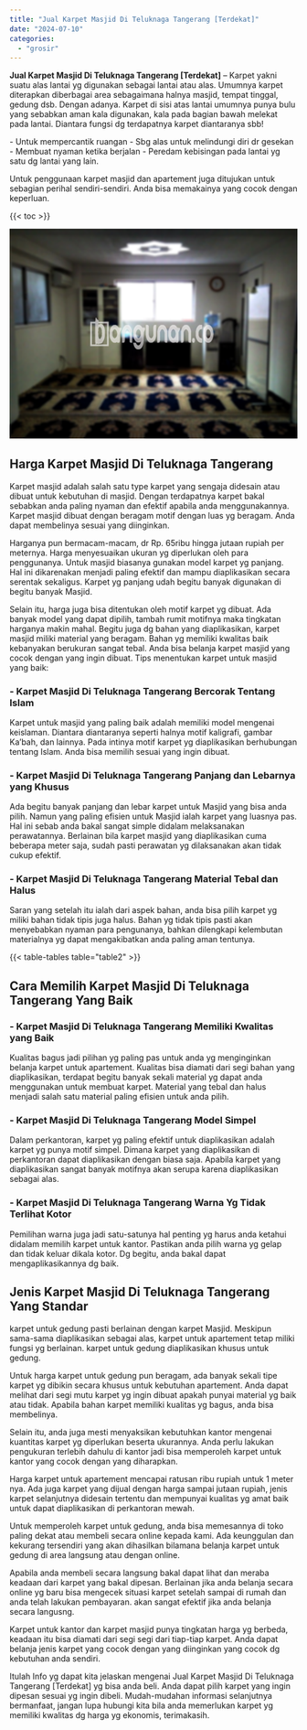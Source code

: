```yaml
---
title: "Jual Karpet Masjid Di Teluknaga Tangerang [Terdekat]"
date: "2024-07-10"
categories: 
  - "grosir"
---
```


**Jual Karpet Masjid Di Teluknaga Tangerang \[Terdekat\]** – Karpet yakni suatu alas lantai yg digunakan sebagai lantai atau alas. Umumnya karpet diterapkan diberbagai area sebagaimana halnya masjid, tempat tinggal, gedung dsb. Dengan adanya. Karpet di sisi atas lantai umumnya punya bulu yang sebabkan aman kala digunakan, kala pada bagian bawah melekat pada lantai. Diantara fungsi dg terdapatnya karpet diantaranya sbb!

\- Untuk mempercantik ruangan - Sbg alas untuk melindungi diri dr gesekan - Membuat nyaman ketika berjalan - Peredam kebisingan pada lantai yg satu dg lantai yang lain.

Untuk penggunaan karpet masjid dan apartement juga ditujukan untuk sebagian perihal sendiri-sendiri. Anda bisa memakainya yang cocok dengan keperluan.

{{< toc >}}

![Jual Karpet Masjid Di Teluknaga Tangerang [Terdekat]](/images/grosir-karpet-murah-61.png)

## Harga Karpet Masjid Di Teluknaga Tangerang

Karpet masjid adalah salah satu type karpet yang sengaja didesain atau dibuat untuk kebutuhan di masjid. Dengan terdapatnya karpet bakal sebabkan anda paling nyaman dan efektif apabila anda menggunakannya. Karpet masjid dibuat dengan beragam motif dengan luas yg beragam. Anda dapat membelinya sesuai yang diinginkan.

Harganya pun bermacam-macam, dr Rp. 65ribu hingga jutaan rupiah per meternya. Harga menyesuaikan ukuran yg diperlukan oleh para penggunanya. Untuk masjid biasanya gunakan model karpet yg panjang. Hal ini dikarenakan menjadi paling efektif dan mampu diaplikasikan secara serentak sekaligus. Karpet yg panjang udah begitu banyak digunakan di begitu banyak Masjid.

Selain itu, harga juga bisa ditentukan oleh motif karpet yg dibuat. Ada banyak model yang dapat dipilih, tambah rumit motifnya maka tingkatan harganya makin mahal. Begitu juga dg bahan yang diaplikasikan, karpet masjid miliki material yang beragam. Bahan yg memiliki kwalitas baik kebanyakan berukuran sangat tebal. Anda bisa belanja karpet masjid yang cocok dengan yang ingin dibuat. Tips menentukan karpet untuk masjid yang baik:

### \- Karpet Masjid Di Teluknaga Tangerang Bercorak Tentang Islam

Karpet untuk masjid yang paling baik adalah memiliki model mengenai keislaman. Diantara diantaranya seperti halnya motif kaligrafi, gambar Ka’bah, dan lainnya. Pada intinya motif karpet yg diaplikasikan berhubungan tentang Islam. Anda bisa memilih sesuai yang ingin dibuat.

### \- Karpet Masjid Di Teluknaga Tangerang Panjang dan Lebarnya yang Khusus

Ada begitu banyak panjang dan lebar karpet untuk Masjid yang bisa anda pilih. Namun yang paling efisien untuk Masjid ialah karpet yang luasnya pas. Hal ini sebab anda bakal sangat simple didalam melaksanakan perawatannya. Berlainan bila karpet masjid yang diaplikasikan cuma beberapa meter saja, sudah pasti perawatan yg dilaksanakan akan tidak cukup efektif.

### \- Karpet Masjid Di Teluknaga Tangerang Material Tebal dan Halus

Saran yang setelah itu ialah dari aspek bahan, anda bisa pilih karpet yg miliki bahan tidak tipis juga halus. Bahan yg tidak tipis pasti akan menyebabkan nyaman para pengunanya, bahkan dilengkapi kelembutan materialnya yg dapat mengakibatkan anda paling aman tentunya.

{{< table-tables table="table2" >}}

## Cara Memilih Karpet Masjid Di Teluknaga Tangerang Yang Baik

### \- Karpet Masjid Di Teluknaga Tangerang Memiliki Kwalitas yang Baik

Kualitas bagus jadi pilihan yg paling pas untuk anda yg menginginkan belanja karpet untuk apartement. Kualitas bisa diamati dari segi bahan yang diaplikasikan, terdapat begitu banyak sekali material yg dapat anda menggunakan untuk membuat karpet. Material yang tebal dan halus menjadi salah satu material paling efisien untuk anda pilih.

### \- Karpet Masjid Di Teluknaga Tangerang Model Simpel

Dalam perkantoran, karpet yg paling efektif untuk diaplikasikan adalah karpet yg punya motif simpel. Dimana karpet yang diaplikasikan di perkantoran dapat diaplikasikan dengan biasa saja. Apabila karpet yang diaplikasikan sangat banyak motifnya akan serupa karena diaplikasikan sebagai alas.

### \- Karpet Masjid Di Teluknaga Tangerang Warna Yg Tidak Terlihat Kotor

Pemilihan warna juga jadi satu-satunya hal penting yg harus anda ketahui didalam memilih karpet untuk kantor. Pastikan anda pilih warna yg gelap dan tidak keluar dikala kotor. Dg begitu, anda bakal dapat mengaplikasikannya dg baik.

## Jenis Karpet Masjid Di Teluknaga Tangerang Yang Standar

karpet untuk gedung pasti berlainan dengan karpet Masjid. Meskipun sama-sama diaplikasikan sebagai alas, karpet untuk apartement tetap miliki fungsi yg berlainan. karpet untuk gedung diaplikasikan khusus untuk gedung.

Untuk harga karpet untuk gedung pun beragam, ada banyak sekali tipe karpet yg dibikin secara khusus untuk kebutuhan apartement. Anda dapat melihat dari segi mutu karpet yg ingin dibuat apakah punyai material yg baik atau tidak. Apabila bahan karpet memiliki kualitas yg bagus, anda bisa membelinya.

Selain itu, anda juga mesti menyaksikan kebutuhkan kantor mengenai kuantitas karpet yg diperlukan beserta ukurannya. Anda perlu lakukan pengukuran terlebih dahulu di kantor jadi bisa memperoleh karpet untuk kantor yang cocok dengan yang diharapkan.

Harga karpet untuk apartement mencapai ratusan ribu rupiah untuk 1 meter nya. Ada juga karpet yang dijual dengan harga sampai jutaan rupiah, jenis karpet selanjutnya didesain tertentu dan mempunyai kualitas yg amat baik untuk dapat diaplikasikan di perkantoran mewah.

Untuk memperoleh karpet untuk gedung, anda bisa memesannya di toko paling dekat atau membeli secara online kepada kami. Ada keunggulan dan kekurang tersendiri yang akan dihasilkan bilamana belanja karpet untuk gedung di area langsung atau dengan online.

Apabila anda membeli secara langsung bakal dapat lihat dan meraba keadaan dari karpet yang bakal dipesan. Berlainan jika anda belanja secara online yg baru bisa mengecek situasi karpet setelah sampai di rumah dan anda telah lakukan pembayaran. akan sangat efektif jika anda belanja secara langusng.

Karpet untuk kantor dan karpet masjid punya tingkatan harga yg berbeda, keadaan itu bisa diamati dari segi segi dari tiap-tiap karpet. Anda dapat belanja jenis karpet yang cocok dengan yang diinginkan yang cocok dg kebutuhan anda sendiri.

Itulah Info yg dapat kita jelaskan mengenai Jual Karpet Masjid Di Teluknaga Tangerang \[Terdekat\] yg bisa anda beli. Anda dapat pilih karpet yang ingin dipesan sesuai yg ingin dibeli. Mudah-mudahan informasi selanjutnya bermanfaat, jangan lupa hubungi kita bila anda memerlukan karpet yg memiliki kwalitas dg harga yg ekonomis, terimakasih.
